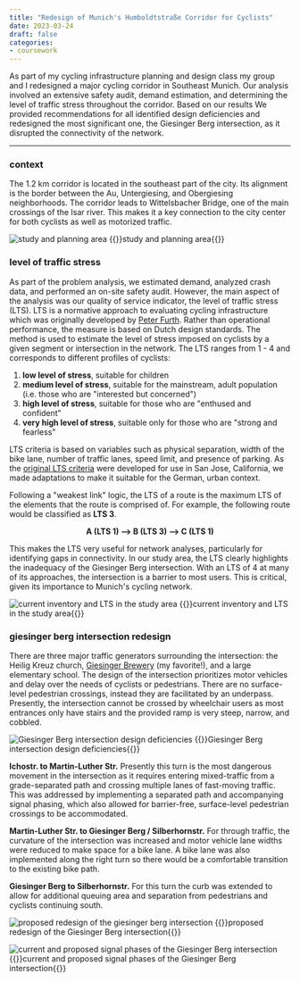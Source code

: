 ```yaml
---
title: "Redesign of Munich's Humboldtstraße Corridor for Cyclists"
date: 2023-03-24
draft: false
categories:
- coursework
---
```


As part of my cycling infrastructure planning and design class my group and I redesigned a major cycling corridor in Southeast Munich. 
Our analysis involved an extensive safety audit, demand estimation, and determining the level of traffic stress throughout the corridor.
Based on our results We provided recommendations for all identified design deficiencies and redesigned the most significant one, the Giesinger Berg intersection, as it disrupted the connectivity of the network. 

---

### context
The 1.2 km corridor is located in the southeast part of the city. Its alignment is the border between the Au, Untergiesing, and Obergiesing neighborhoods. The corridor leads to Wittelsbacher Bridge, one of the main crossings of the Isar river. This makes it a key connection to the city center for both cyclists as well as motorized traffic. 

![study and planning area](../resources/humboldtstr-redesign-study-area.png)
{{<caption>}}study and planning area{{</caption>}}

### level of traffic stress

As part of the problem analysis, we estimated demand, analyzed crash data, and performed an on-site safety audit. However, the main aspect of the analysis was our quality of service indicator, the level of traffic stress (LTS). LTS is a normative approach to evaluating cycling infrastructure which was originally developed by [Peter Furth](https://peterfurth.sites.northeastern.edu/level-of-traffic-stress/). Rather than operational performance, the measure is based on Dutch design standards. The method is used to estimate the level of stress imposed on cyclists by a given segment or intersection in the network. The LTS ranges from 1 - 4 and corresponds to different profiles of cyclists:

1. **low level of stress**, suitable for children
2. **medium level of stress**, suitable for the mainstream, adult population (i.e. those who are "interested but concerned")
3. **high level of stress**, suitable for those who are "enthused and confident"
4. **very high level of stress**, suitable only for those who are "strong and fearless"

LTS criteria is based on variables such as physical separation, width of the bike lane, number of traffic lanes, speed limit, and presence of parking. As the [original LTS criteria](https://transweb.sjsu.edu/research/Low-Stress-Bicycling-and-Network-Connectivity) were developed for use in San Jose, California, we made adaptations to make it suitable for the German, urban context. 

Following a "weakest link" logic, the LTS of a route is the maximum LTS of the elements that the route is comprised of. For example, the  following route would be classified as **LTS 3**.
 
<b><p style="text-align: center;">A (LTS 1) --> B (LTS 3) --> C (LTS 1)</p></b>

This makes the LTS very useful for network analyses, particularly for identifying gaps in connectivity. In our study area, the LTS clearly highlights the inadequacy of the Giesinger Berg intersection. With an LTS of 4 at many of its approaches, the intersection is a barrier to most users. This is critical, given its importance to Munich's cycling network. 

![current inventory and LTS in the study area](../resources/humboldtstr-redesign-baseline-inventory-lts.png)
{{<caption>}}current inventory and LTS in the study area{{</caption>}}


### giesinger berg intersection redesign

There are three major traffic generators surrounding the intersection: the Heilig Kreuz church, [Giesinger Brewery](https://www.giesinger-braeu.de/) (my favorite!), and a large
elementary school. The design of the intersection prioritizes
motor vehicles and delay over the needs of cyclists or pedestrians. There are no surface-level pedestrian crossings, instead they are facilitated by an underpass. Presently, the intersection
cannot be crossed by wheelchair users as most entrances only have stairs and the provided ramp is very steep, narrow, and cobbled.

![Giesinger Berg intersection design deficiencies](../resources/humboldtstr-redesign-giesinger-berg-existing-conflicts.png)
{{<caption>}}Giesinger Berg intersection design deficiencies{{</caption>}}

**Ichostr. to Martin-Luther Str.** Presently this turn is the most dangerous movement in the intersection as it requires entering mixed-traffic from a grade-separated path and crossing multiple lanes of fast-moving traffic. This was addressed by implementing a separated path and accompanying signal phasing, which also allowed for barrier-free, surface-level pedestrian crossings to be accommodated. 

**Martin-Luther Str. to Giesinger Berg / Silberhornstr.** For through traffic, the curvature of the intersection was increased and motor vehicle lane widths were reduced to make space for a bike lane. A bike lane was also implemented along the right turn so there would be a comfortable transition to the existing bike path. 

**Giesinger Berg to Silberhornstr.** For this turn the curb was extended to allow for additional queuing area and separation from pedestrians and cyclists continuing south.


![proposed redesign of the giesinger berg intersection](../resources/humboldtstr-redesign-giesinger-berg-layout.png)
{{<caption>}}proposed redesign of the Giesinger Berg intersection{{</caption>}}

![current and proposed signal phases of the Giesinger Berg intersection](../resources/humboldtstr-redesign-signal-phasing.svg)
{{<caption>}}current and proposed signal phases of the Giesinger Berg intersection{{</caption>}}
